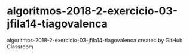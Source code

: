 # algoritmos-2018-2-exercicio-03-jfila14-tiagovalenca
algoritmos-2018-2-exercicio-03-jfila14-tiagovalenca created by GitHub Classroom
